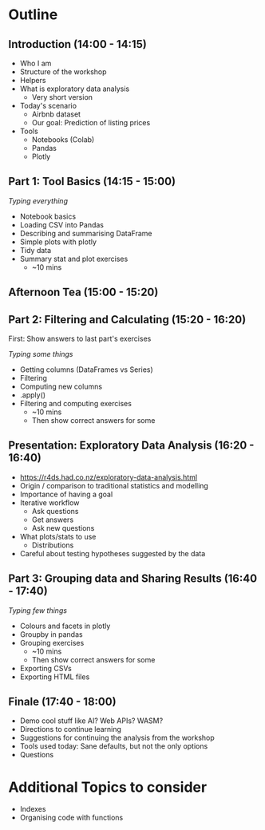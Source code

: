 # Outline

## Introduction (14:00 - 14:15)

* Who I am
* Structure of the workshop
* Helpers
* What is exploratory data analysis
  * Very short version
* Today's scenario
  * Airbnb dataset
  * Our goal: Prediction of listing prices
* Tools
  * Notebooks (Colab)
  * Pandas
  * Plotly

## Part 1: Tool Basics (14:15 - 15:00)

*Typing everything*

* Notebook basics
* Loading CSV into Pandas
* Describing and summarising DataFrame
* Simple plots with plotly
* Tidy data
* Summary stat and plot exercises
  * ~10 mins

## Afternoon Tea (15:00 - 15:20)

## Part 2: Filtering and Calculating (15:20 - 16:20)

First: Show answers to last part's exercises

*Typing some things*

* Getting columns (DataFrames vs Series)
* Filtering
* Computing new columns
* .apply()
* Filtering and computing exercises
  * ~10 mins
  * Then show correct answers for some

## Presentation: Exploratory Data Analysis (16:20 - 16:40)

* https://r4ds.had.co.nz/exploratory-data-analysis.html
* Origin / comparison to traditional statistics and modelling
* Importance of having a goal
* Iterative workflow
  * Ask questions
  * Get answers
  * Ask new questions
* What plots/stats to use
  * Distributions
* Careful about testing hypotheses suggested by the data

## Part 3: Grouping data and Sharing Results (16:40 - 17:40)

*Typing few things*

* Colours and facets in plotly
* Groupby in pandas
* Grouping exercises
  * ~10 mins
  * Then show correct answers for some
* Exporting CSVs
* Exporting HTML files

## Finale (17:40 - 18:00)

* Demo cool stuff like AI? Web APIs? WASM?
* Directions to continue learning
* Suggestions for continuing the analysis from the workshop
* Tools used today: Sane defaults, but not the only options
* Questions

# Additional Topics to consider

* Indexes
* Organising code with functions
